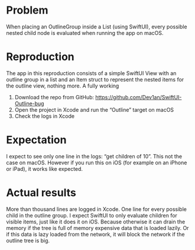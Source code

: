 # Problem

When placing an OutlineGroup inside a List (using SwiftUI), every possible nested child node is evaluated when running the app on macOS.

# Reproduction

The app in this reproduction consists of a simple SwiftUI View with an outline group in a list and an Item struct to represent the nested items for the outline view, nothing more. A fully working

1. Download the repo from GitHub: https://github.com/Dev1an/SwiftUI-Outline-bug
2. Open the project in Xcode and run the “Outline” target on macOS
3. Check the logs in Xcode

# Expectation
I expect to see only one line in the logs: “get children of 10”. This not the case on macOS. However if you run this on iOS (for example on an iPhone or iPad), it works like expected.

# Actual results
More than thousand lines are logged in Xcode. One line for every possible child in the outline group. I expect SwiftUI to only evaluate children for visible items, just like it does it on iOS.
Because otherwise it can drain the memory if the tree is full of memory expensive data that is loaded lazily. Or if this data is lazy loaded from the network, it will block the network if the outline tree is big.
